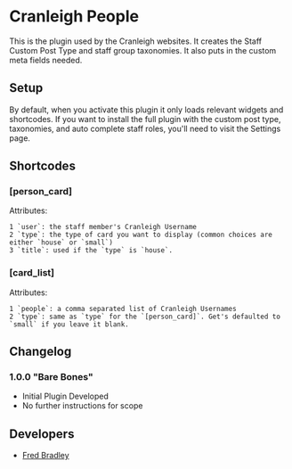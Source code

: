 # Cranleigh People

This is the plugin used by the Cranleigh websites. It creates the Staff Custom Post Type and staff group taxonomies. It also puts in the custom meta fields needed. 

## Setup
By default, when you activate this plugin it only loads relevant widgets and shortcodes. If you want to install the full plugin with the custom post type, taxonomies, and auto complete staff roles, you'll need to visit the Settings page. 

## Shortcodes

### [person_card]
Attributes:

	1 `user`: the staff member's Cranleigh Username
	2 `type`: the type of card you want to display (common choices are either `house` or `small`)
	3 `title`: used if the `type` is `house`. 

### [card_list]
Attributes: 

	1 `people`: a comma separated list of Cranleigh Usernames
	2 `type`: same as `type` for the `[person_card]`. Get's defaulted to `small` if you leave it blank.
	
## Changelog
### 1.0.0 "Bare Bones"
* Initial Plugin Developed
* No further instructions for scope


## Developers
* [Fred Bradley](mailto:frb@cranleigh.org)

